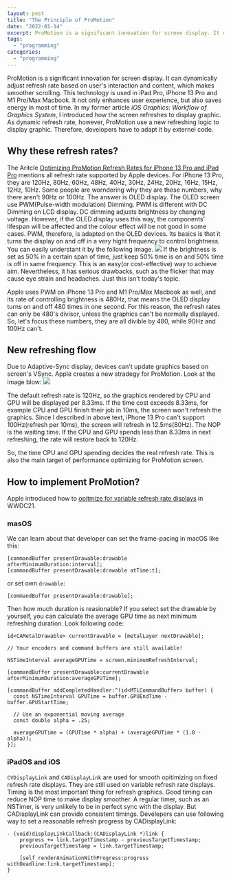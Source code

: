 ```yaml
---
layout: post
title: "The Principle of ProMotion"
date: "2022-01-14"
excerpt: ProMotion is a significant innovation for screen display. It can dynamically adjust refresh rate based on user's interaction and content, which makes smoother scrolling. This technology is used in iPad Pro, iPhone 13 Pro and M1 Pro/Max Macbook. It not only enhances user experience, but also saves energy in most of time.
tags: 
  - "programming"
categories: 
  - "programming"
---
```


ProMotion is a significant innovation for screen display. It can dynamically adjust refresh rate based on user's interaction and content, which makes smoother scrolling. This technology is used in iPad Pro, iPhone 13 Pro and M1 Pro/Max Macbook. It not only enhances user experience, but also saves energy in most of time.
In my former article *iOS Graphics: Workflow of Graphics System*, I introduced how the screen refreshes to display graphic. As dynamic refresh rate, however, ProMotion use a new refreshing logic to display graphic. Therefore, developers have to adapt it by externel code.

## Why these refresh rates?

The Aritcle [Optimizing ProMotion Refresh Rates for iPhone 13 Pro and iPad Pro](https://developer.apple.com/documentation/quartzcore/optimizing_promotion_refresh_rates_for_iphone_13_pro_and_ipad_pro) mentions all refresh rate supported by Apple devices. For iPhone 13 Pro, they are 120Hz, 80Hz, 60Hz, 48Hz, 40Hz, 30Hz, 24Hz, 20Hz, 16Hz, 15Hz, 12Hz, 10Hz. Some people are worndering why they are these numbers, why there aren't 90Hz or 100Hz.
The answer is OLED display. The OLED screen use PWM(Pulse-width modulation) Dimming. PWM is different with DC Dimming on LCD display. DC dimming adjusts brightness by changing voltage. However, if the OLED display uses this way, the components’ lifespan will be affected and the colour effect will be not good in some cases. PWM, therefore, is adapted on the OLED devices. Its basics is that it turns the display on and off in a very hight frequency to control brightness. You can easily understant it by the following image.
![](http://www.jacklandrin.com/wp-content/uploads/2022/01/Display-PWM-duty-cycles-img_assist-400x206-1.jpg)
If the brightness is set as 50% in a certain span of time, just keep 50% time is on and 50% time is off in same frequency. This is an easy(or cost-effective) way to achieve aim. Nevertheless, it has serious drawbacks, such as the flicker that may cause eye strain and headaches. Just this isn't today's topic. 

Apple uses PWM on iPhone 13 Pro and M1 Pro/Max Macbook as well, and its rate of controlling brightness is 480Hz, that means the OLED display turns on and off 480 times in one second. For this reason, the refresh rates can only be 480's divisor, unless the graphics can't be normally displayed. So, let's focus these numbers, they are all divible by 480, while 90Hz and 100Hz can't.

## New refreshing flow

Due to Adaptive-Sync display, devices can't update graphics based on screen's VSync. Apple creates a new stradegy for ProMotion. Look at the image blow:
![](http://www.jacklandrin.com/wp-content/uploads/2022/01/promotionflow.png)

The default refresh rate is 120Hz, so the graphics rendered by CPU and GPU will be displayed per 8.33ms. If the time cost exceeds 8.33ms, for example CPU and GPU finish their job in 10ms, the screen won't refresh the graphics. Since I described in above text, iPhone 13 Pro can't support 100Hz(refresh per 10ms), the screen will refresh in 12.5ms(80Hz). The NOP is the waiting time. If the CPU and GPU spends less than 8.33ms in next refreshing, the rate will restore back to 120Hz.

So, the time CPU and GPU spending decides the real refresh rate. This is also the main target of performance optimizing for ProMotion screen.

## How to implement ProMotion?
Apple introduced how to [opitmize for variable refresh rate displays](https://developer.apple.com/videos/play/wwdc2021/10147/) in WWDC21. 
### masOS
We can learn about that developer can set the frame-pacing in macOS like this:
```
[commandBuffer presentDrawable:drawable afterMinimumDuration:interval];
[commandBuffer presentDrawable:drawable atTime:t];
```
or set own `drawable`:
```
[commandBuffer presentDrawable:drawable];
```
Then how much duration is reasionable? If you select set the drawable by yourself, you can calculate the average GPU time as next minimum refreshing duration. Look following code:
```
id<CAMetalDrawable> currentDrawable = [metalLayer nextDrawable];

// Your encoders and command buffers are still available!

NSTimeInterval averageGPUTime = screen.minimumRefreshInterval;

[commandBuffer presentDrawable:currentDrawable afterMinimumDuration:averageGPUTime];

[commandBuffer addCompletedHandler:^(id<MTLCommandBuffer> buffer) {
  const NSTimeInterval GPUTime = buffer.GPUEndTime - buffer.GPUStartTime;

  // Use an exponential moving average
  const double alpha = .25;

  averageGPUTime = (GPUTime * alpha) + (averageGPUTime * (1.0 - alpha));
}];
```
### iPadOS and iOS
``CVDisplayLink`` and ``CADisplayLink`` are used for smooth opitimizing on fixed refresh rate displays. They are still used on variable refresh rate displays.
Timing is the most important thing for refresh graphics. Good timing can reduce NOP time to make display smoother. A regular timer, such as an NSTimer, is very unlikely to be in perfect sync with the display. But CADisplayLink can provide consistent timings. Develepers can use following way to set a reasonable refresh progress by CADisplayLink:
```
- (void)displayLinkCallback:(CADisplayLink *)link {
    progress += link.targetTimestamp - previousTargetTimestamp;
    previousTargetTimestamp = link.targetTimestamp;

    [self renderAnimationWithProgress:progress withDeadline:link.targetTimestamp];
}
```

